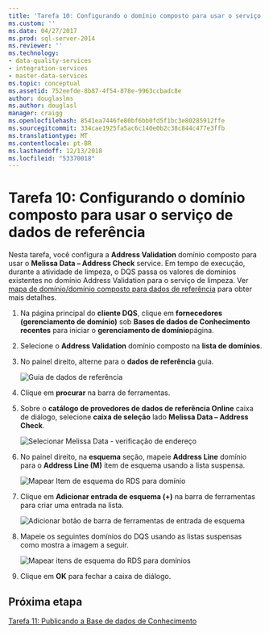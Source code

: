 ```yaml
---
title: 'Tarefa 10: Configurando o domínio composto para usar o serviço de dados de referência | Microsoft Docs'
ms.custom: ''
ms.date: 04/27/2017
ms.prod: sql-server-2014
ms.reviewer: ''
ms.technology:
- data-quality-services
- integration-services
- master-data-services
ms.topic: conceptual
ms.assetid: 752eefde-8b87-4f54-878e-9963ccbadc8e
author: douglaslms
ms.author: douglasl
manager: craigg
ms.openlocfilehash: 8541ea7446fe80bf6bb0fd5f1bc3e80285912ffe
ms.sourcegitcommit: 334cae1925fa5ac6c140e0b2c38c844c477e3ffb
ms.translationtype: MT
ms.contentlocale: pt-BR
ms.lasthandoff: 12/13/2018
ms.locfileid: "53370018"
---
```

# <a name="task-10-configuring-composite-domain-to-use-reference-data-service"></a>Tarefa 10: Configurando o domínio composto para usar o serviço de dados de referência
  Nesta tarefa, você configura a **Address Validation** domínio composto para usar o **Melissa Data – Address Check** service. Em tempo de execução, durante a atividade de limpeza, o DQS passa os valores de domínios existentes no domínio Address Validation para o serviço de limpeza. Ver [mapa de domínio/domínio composto para dados de referência](https://msdn.microsoft.com/library/hh213030.aspx) para obter mais detalhes.  
  
1.  Na página principal do **cliente DQS**, clique em **fornecedores (gerenciamento de domínio)** sob **Bases de dados de Conhecimento recentes** para iniciar o **gerenciamento de domínio**página.  
  
2.  Selecione o **Address Validation** domínio composto na **lista de domínios**.  
  
3.  No painel direito, alterne para o **dados de referência** guia.  
  
     ![Guia de dados de referência](../../2014/tutorials/media/et-configuringcdtouserds-01.jpg "guia dados de referência")  
  
4.  Clique em **procurar** na barra de ferramentas.  
  
5.  Sobre o **catálogo de provedores de dados de referência Online** caixa de diálogo, selecione **caixa de seleção** lado **Melissa Data – Address Check**.  
  
     ![Selecionar Melissa Data - verificação de endereço](../../2014/tutorials/media/et-configuringcdtouserds-02.jpg "selecionar Melissa Data - verificação de endereço")  
  
6.  No painel direito, na **esquema** seção, mapeie **Address Line** domínio para o **Address Line (M)** item de esquema usando a lista suspensa.  
  
     ![Mapear Item de esquema do RDS para domínio](../../2014/tutorials/media/et-configuringcdtouserds-03.jpg "mapear Item de esquema do RDS para domínio")  
  
7.  Clique em **Adicionar entrada de esquema (+)** na barra de ferramentas para criar uma entrada na lista.  
  
     ![Adicionar botão de barra de ferramentas de entrada de esquema](../../2014/tutorials/media/et-configuringcdtouserds-04.jpg "adicionar botão de barra de ferramentas de entrada de esquema")  
  
8.  Mapeie os seguintes domínios do DQS usando as listas suspensas como mostra a imagem a seguir.  
  
     ![Mapear itens de esquema do RDS para domínios](../../2014/tutorials/media/et-configuringcdtouserds-05.jpg "mapear itens de esquema do RDS para domínios")  
  
9. Clique em **OK** para fechar a caixa de diálogo.  
  
## <a name="next-step"></a>Próxima etapa  
 [Tarefa 11: Publicando a Base de dados de Conhecimento](../../2014/tutorials/task-11-publishing-the-knowledge-base.md)  
  
  
